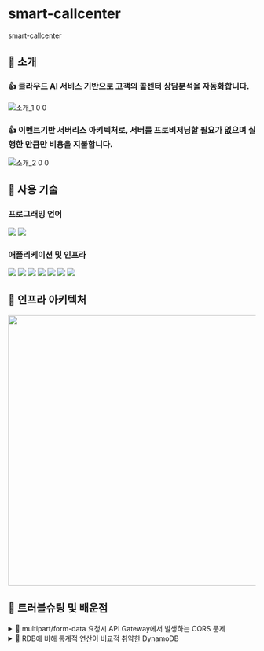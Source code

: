 # smart-callcenter
smart-callcenter

## 🔘 소개
### 👍 클라우드 AI 서비스 기반으로 고객의 콜센터 상담분석을 자동화합니다.
![소개_1 0 0](https://github.com/user-attachments/assets/b1687fc3-333e-4749-9456-9f6cccdde68d)

### 👍 이벤트기반 서버리스 아키텍처로, 서버를 프로비저닝할 필요가 없으며 실행한 만큼만 비용을 지불합니다.

![소개_2 0 0](https://github.com/user-attachments/assets/ee6e9996-04d0-4312-8f71-4bf5f60eeb0f)


## 🔘 사용 기술
### 프로그래밍 언어
<img src="https://img.shields.io/badge/javascript-F7DF1E?style=for-the-badge&logo=javascript&logoColor=black"> <img src="https://img.shields.io/badge/python-3776AB?style=for-the-badge&logo=python&logoColor=black"> 
### 애플리케이션 및 인프라
<img src="https://img.shields.io/badge/amazon apigateway-FF4F8B?style=for-the-badge&logo=amazonapigateway&logoColor=black"> <img src="https://img.shields.io/badge/amazon cloudfront-EC1C24?style=for-the-badge&logo=cloudfront&logoColor=black"> <img src="https://img.shields.io/badge/amazon s3-569A31?style=for-the-badge&logo=amazons3&logoColor=black"> <img src="https://img.shields.io/badge/aws lambda-FF9900?style=for-the-badge&logo=awslambda&logoColor=black"> <img src="https://img.shields.io/badge/amazon transcribe-68BC71?style=for-the-badge&logo=amazontranscribe&logoColor=black"> <img src="https://img.shields.io/badge/amazon bedrock-68BC71?style=for-the-badge&logo=amazon bedrock&logoColor=black"> <img src="https://img.shields.io/badge/amazon dynamodb-4053D6?style=for-the-badge&logo=amazondynamodb&logoColor=black"> 

## 🔘 인프라 아키텍처
<img src="https://github.com/user-attachments/assets/b66865df-263e-44cf-ae02-6ef27796525f" width=1200 height=550 />


## 🔘 트러블슈팅 및 배운점
<details>
  <summary>📒 multipart/form-data 요청시 API Gateway에서 발생하는 CORS 문제 </summary>
  <br> 
   o <strong>현상</strong> : 로컬 or S3에서 호스팅되는 HTML에서 API-Gateway로 multipart/form-data 요청을 보낼시, 403-CORS 발생<br><br>
   o <strong>원인</strong> : 이진파일 업로드를 위해, multipart/form-data 요청을 API-Gateway로 보내는 경우 [통합 요청]의 매핑템플릿을 추가해야 하며, [API 설정]의 이진 미디어 형식에 multipart/form-data를 추가해야 한다.<br><br>
   o <strong>해결안</strong> : [통합 요청]의 매핑템플릿을 추가, [API 설정]의 이진 미디어 형식에 multipart/form-data를 추가. <br><br>
</details>

<details>
  <summary>📒 RDB에 비해 통계적 연산이 비교적 취약한 DynamoDB  </summary>
  <br> 
   o <strong>현상</strong> : <br><br>
   o <strong>원인</strong> : <br><br>
   o <strong>해결안</strong> :  <br><br>
</details>

